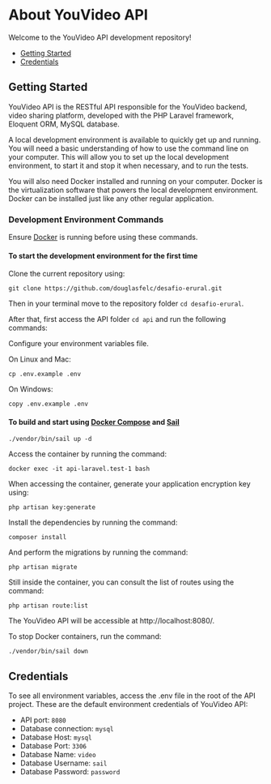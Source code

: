 # About YouVideo API

Welcome to the YouVideo API development repository!

* [Getting Started](#getting-started)
* [Credentials](#credentials)

## Getting Started

YouVideo API is the RESTful API responsible for the YouVideo backend, video sharing platform, developed with the PHP Laravel framework, Eloquent ORM, MySQL database.

A local development environment is available to quickly get up and running. You will need a basic understanding of how to use the command line on your computer. This will allow you to set up the local development environment, to start it and stop it when necessary, and to run the tests.

You will also need Docker installed and running on your computer. Docker is the virtualization software that powers the local development environment. Docker can be installed just like any other regular application.

### Development Environment Commands

Ensure [Docker](https://www.docker.com/products/docker-desktop) is running before using these commands.

#### To start the development environment for the first time

Clone the current repository using:

```
git clone https://github.com/douglasfelc/desafio-erural.git
```

Then in your terminal move to the repository folder `cd desafio-erural`.

After that, first access the API folder `cd api` and run the following commands:

Configure your environment variables file.

On Linux and Mac:

```
cp .env.example .env
```

On Windows:

```
copy .env.example .env
```

#### To build and start using [Docker Compose](https://docs.docker.com/compose/reference/) and [Sail](https://laravel.com/docs/8.x/sail)

```
./vendor/bin/sail up -d
```

Access the container by running the command:

```
docker exec -it api-laravel.test-1 bash
```

When accessing the container, generate your application encryption key using:

```
php artisan key:generate
```

Install the dependencies by running the command:

```
composer install
```

And perform the migrations by running the command:

```
php artisan migrate
```

Still inside the container, you can consult the list of routes using the command:

```
php artisan route:list
```

The YouVideo API will be accessible at http://localhost:8080/. 

To stop Docker containers, run the command:

```
./vendor/bin/sail down
```

## Credentials

To see all environment variables, access the .env file in the root of the API project. These are the default environment credentials of YouVideo API:

* API port: `8080`
* Database connection: `mysql`
* Database Host: `mysql`
* Database Port: `3306`
* Database Name: `video`
* Database Username: `sail`
* Database Password: `password`
